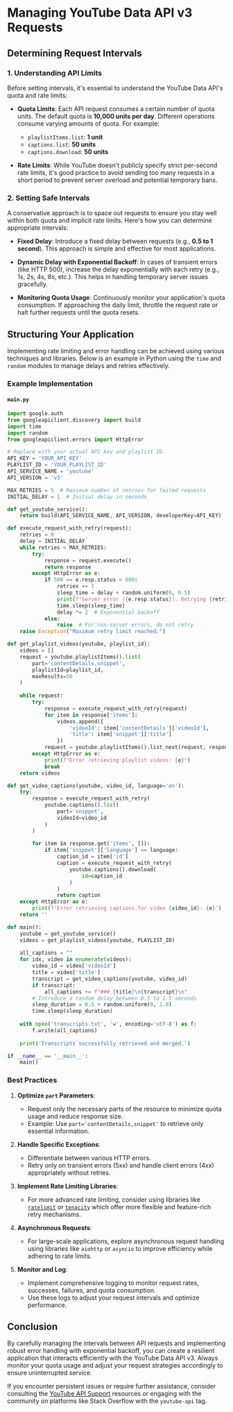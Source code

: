 # Managing YouTube Data API v3 Requests

## Determining Request Intervals

### 1. Understanding API Limits

Before setting intervals, it's essential to understand the YouTube Data API's quota and rate limits:

- **Quota Limits**: Each API request consumes a certain number of quota units. The default quota is **10,000 units per day**. Different operations consume varying amounts of quota. For example:
  - `playlistItems.list`: **1 unit**
  - `captions.list`: **50 units**
  - `captions.download`: **50 units**

- **Rate Limits**: While YouTube doesn't publicly specify strict per-second rate limits, it's good practice to avoid sending too many requests in a short period to prevent server overload and potential temporary bans.

### 2. Setting Safe Intervals

A conservative approach is to space out requests to ensure you stay well within both quota and implicit rate limits. Here's how you can determine appropriate intervals:

- **Fixed Delay**: Introduce a fixed delay between requests (e.g., **0.5 to 1 second**). This approach is simple and effective for most applications.

- **Dynamic Delay with Exponential Backoff**: In cases of transient errors (like HTTP 500), increase the delay exponentially with each retry (e.g., 1s, 2s, 4s, 8s, etc.). This helps in handling temporary server issues gracefully.

- **Monitoring Quota Usage**: Continuously monitor your application's quota consumption. If approaching the daily limit, throttle the request rate or halt further requests until the quota resets.

## Structuring Your Application

Implementing rate limiting and error handling can be achieved using various techniques and libraries. Below is an example in Python using the `time` and `random` modules to manage delays and retries effectively.

### Example Implementation

#### `main.py`

```python
import google.auth
from googleapiclient.discovery import build
import time
import random
from googleapiclient.errors import HttpError

# Replace with your actual API key and playlist ID
API_KEY = 'YOUR_API_KEY'
PLAYLIST_ID = 'YOUR_PLAYLIST_ID'
API_SERVICE_NAME = 'youtube'
API_VERSION = 'v3'

MAX_RETRIES = 5  # Maximum number of retries for failed requests
INITIAL_DELAY = 1  # Initial delay in seconds

def get_youtube_service():
    return build(API_SERVICE_NAME, API_VERSION, developerKey=API_KEY)

def execute_request_with_retry(request):
    retries = 0
    delay = INITIAL_DELAY
    while retries < MAX_RETRIES:
        try:
            response = request.execute()
            return response
        except HttpError as e:
            if 500 <= e.resp.status < 600:
                retries += 1
                sleep_time = delay + random.uniform(0, 0.5)
                print(f"Server error ({e.resp.status}). Retrying {retries}/{MAX_RETRIES} after {sleep_time:.2f} seconds.")
                time.sleep(sleep_time)
                delay *= 2  # Exponential backoff
            else:
                raise  # For non-server errors, do not retry
    raise Exception("Maximum retry limit reached.")

def get_playlist_videos(youtube, playlist_id):
    videos = []
    request = youtube.playlistItems().list(
        part='contentDetails,snippet',
        playlistId=playlist_id,
        maxResults=50
    )
    
    while request:
        try:
            response = execute_request_with_retry(request)
            for item in response['items']:
                videos.append({
                    'videoId': item['contentDetails']['videoId'],
                    'title': item['snippet']['title']
                })
            request = youtube.playlistItems().list_next(request, response)
        except HttpError as e:
            print(f"Error retrieving playlist videos: {e}")
            break
    return videos

def get_video_captions(youtube, video_id, language='en'):
    try:
        response = execute_request_with_retry(
            youtube.captions().list(
                part='snippet',
                videoId=video_id
            )
        )
        
        for item in response.get('items', []):
            if item['snippet']['language'] == language:
                caption_id = item['id']
                caption = execute_request_with_retry(
                    youtube.captions().download(
                        id=caption_id
                    )
                )
                return caption
    except HttpError as e:
        print(f'Error retrieving captions for video {video_id}: {e}')
    return ''

def main():
    youtube = get_youtube_service()
    videos = get_playlist_videos(youtube, PLAYLIST_ID)
    
    all_captions = ""
    for idx, video in enumerate(videos):
        video_id = video['videoId']
        title = video['title']
        transcript = get_video_captions(youtube, video_id)
        if transcript:
            all_captions += f"### {title}\n{transcript}\n"
        # Introduce a random delay between 0.5 to 1.5 seconds
        sleep_duration = 0.5 + random.uniform(0, 1.0)
        time.sleep(sleep_duration)
    
    with open('transcripts.txt', 'w', encoding='utf-8') as f:
        f.write(all_captions)
    
    print('Transcripts successfully retrieved and merged.')

if __name__ == '__main__':
    main()
```

### Best Practices

1. **Optimize `part` Parameters**:
   - Request only the necessary parts of the resource to minimize quota usage and reduce response size.
   - Example: Use `part='contentDetails,snippet'` to retrieve only essential information.

2. **Handle Specific Exceptions**:
   - Differentiate between various HTTP errors.
   - Retry only on transient errors (5xx) and handle client errors (4xx) appropriately without retries.

3. **Implement Rate Limiting Libraries**:
   - For more advanced rate limiting, consider using libraries like [`ratelimit`](https://pypi.org/project/ratelimit/) or [`tenacity`](https://pypi.org/project/tenacity/) which offer more flexible and feature-rich retry mechanisms.

4. **Asynchronous Requests**:
   - For large-scale applications, explore asynchronous request handling using libraries like `aiohttp` or `asyncio` to improve efficiency while adhering to rate limits.

5. **Monitor and Log**:
   - Implement comprehensive logging to monitor request rates, successes, failures, and quota consumption.
   - Use these logs to adjust your request intervals and optimize performance.

## Conclusion

By carefully managing the intervals between API requests and implementing robust error handling with exponential backoff, you can create a resilient application that interacts efficiently with the YouTube Data API v3. Always monitor your quota usage and adjust your request strategies accordingly to ensure uninterrupted service.

If you encounter persistent issues or require further assistance, consider consulting the [YouTube API Support](https://developers.google.com/youtube/v3/support) resources or engaging with the community on platforms like Stack Overflow with the `youtube-api` tag.
